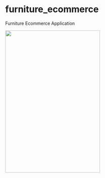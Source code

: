 # furniture_ecommerce
Furniture Ecommerce Application





<img src="https://github.com/daveotengo/furniture_ecommerce/assets/30934250/b1d06e24-9988-489b-95c2-9b52a83ea298" width=300 height=450>
